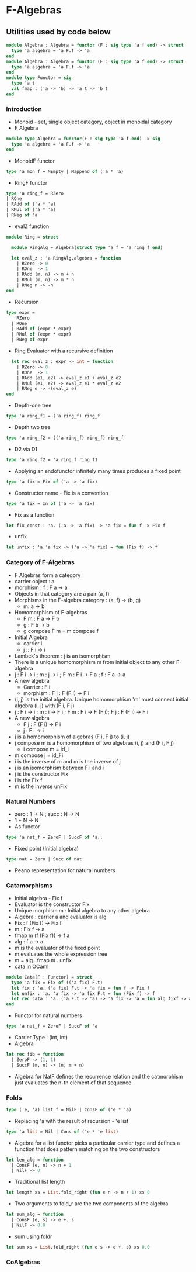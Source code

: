 # F-Algebras
## Utilities used by code below
```ocaml
module Algebra : Algebra = functor (F : sig type 'a f end) -> struct
  type 'a algebra = 'a F.f -> 'a
end
module Algebra : Algebra = functor (F : sig type 'a f end) -> struct
  type 'a algebra = 'a F.f -> 'a
end
module type Functor = sig
  type 'a t
  val fmap : ('a -> 'b) -> 'a t -> 'b t
end
```
### Introduction
- Monoid - set, single object category, object in monoidal category
- F Algebra
```ocaml
module type Algebra = functor(F : sig type 'a f end) -> sig
  type 'a algebra = 'a F.f -> 'a
end
```
- MonoidF functor
```ocaml
type 'a mon_f = MEmpty | Mappend of ('a * 'a)
```
- RingF functor
```ocaml
type 'a ring_f = RZero 
| ROne 
| RAdd of ('a * 'a) 
| RMul of ('a * 'a) 
| RNeg of 'a
```
- evalZ function
```ocaml
module Ring = struct

  module RingAlg = Algebra(struct type 'a f = 'a ring_f end)

  let eval_z : 'a RingAlg.algebra = function
    | RZero -> 0
    | ROne  -> 1
    | RAdd (m, n) -> m + n
    | RMul (m, n) -> m * n
    | RNeg n -> -n
end
```
- Recursion
```ocaml
type expr =
    RZero
  | ROne
  | RAdd of (expr * expr)
  | RMul of (expr * expr)
  | RNeg of expr
```
- Ring Evaluator with a recursive definition
```ocaml
  let rec eval_z : expr -> int = function
    | RZero -> 0
    | ROne  -> 1
    | RAdd (e1, e2) -> eval_z e1 + eval_z e2
    | RMul (e1, e2) -> eval_z e1 * eval_z e2
    | RNeg e -> -(eval_z e)
end
```
- Depth-one tree
```ocaml
type 'a ring_f1 = ('a ring_f) ring_f
```
- Depth two tree
```ocaml
type 'a ring_f2 = (('a ring_f) ring_f) ring_f
```
- D2 via D1
```ocaml
type 'a ring_f2 = 'a ring_f ring_f1
```
- Applying an endofunctor infinitely many times produces a fixed point
```ocaml
type 'a fix = Fix of ('a -> 'a fix)
```
- Constructor name - Fix is a convention
```ocaml
type 'a fix = In of ('a -> 'a fix)
```
- Fix as a function
```ocaml
let fix_const : 'a. ('a -> 'a fix) -> 'a fix = fun f -> Fix f
```
- unfix
```ocaml
let unfix : 'a.'a fix -> ('a -> 'a fix) = fun (Fix f) -> f
```
### Category of F-Algebras
- F Algebras form a category
- carrier object : a
- morphism : f : F a -> a
- Objects in that category are a pair (a, f)
- Morphisms in the F-algebra category : (a, f) -> (b, g)
  - m: a -> b
- Homomorphism of F-algebras
  - F m : F a -> F b
  - g : F b -> b
  - g compose F m = m compose f
- Initial Algebra
  - carrier i
  - j :: F i -> i
- Lambek's theorem : j is an isomorphism
- There is a unique homomorphism m from initial object to any other F-algebra
- j : F i -> i ; m : j -> i ; F m : F i -> F a ; f : F a -> a
- A new algebra
  - Carrier : F i
  - morphism : F j : F (F i) -> F i
- (i, j) is the initial algebra. Unique homomorphism 'm' must connect initial algebra (i, j) with (F i, F j)
- j : F i -> i ; m : i -> F i ; F m : F i -> F (F i); F j : F (F i) -> F i
- A new algebra 
  - F j : F (F i) -> F i
  - j : F i -> i
- j is a homomorphism of algebras (F i, F j) to (i, j)
- j compose m is a homomorphism of two algebras (i, j) and (F i, F j)
  - i compose m = id_i
- m compose j = id_Fi
- i is the inverse of m and m is the inverse of j
- j is an isomorphism between F i and i
- j is the constructor Fix
- i is the Fix f
- m is the inverse unFix
### Natural Numbers
- zero : 1 -> N ; succ : N -> N
- 1 + N -> N
- As functor
```ocaml
type 'a nat_f = ZeroF | SuccF of 'a;;
```
- Fixed point (Initial algebra)
```ocaml
type nat = Zero | Succ of nat
```
- Peano representation for natural numbers
### Catamorphisms
- Initial algebra - Fix f
- Evaluator is the constructor Fix
- Unique morphism m : Initial algebra to any other algebra
- Algebra : carrier a and evaluator is alg
- Fix : f (Fix f) -> Fix f
- m : Fix f -> a
- fmap m (f (Fix f)) -> f a
- alg : f a -> a
- m is the evaluator of the fixed point
- m evaluates the whole expression tree
- m = alg . fmap m . unfix
- cata in OCaml
```ocaml
module Cata(F : Functor) = struct
  type 'a fix = Fix of (('a fix) F.t)
  let fix : 'a. ('a fix) F.t -> 'a fix = fun f -> Fix f
  let unfix : 'a. 'a fix -> 'a fix F.t = fun (Fix f) -> f
  let rec cata : 'a. ('a F.t -> 'a) -> 'a fix -> 'a = fun alg fixf -> alg (F.fmap (cata alg) (unfix fixf))
end
```
- Functor for natural numbers
```ocaml
type 'a nat_f = ZeroF | SuccF of 'a
```
- Carrier Type : (int, int)
- Algebra 
```ocaml
let rec fib = function 
  | ZeroF -> (1, 1)
  | SuccF (m, n) -> (n, m + n)
```
- Algebra for NatF defines the recurrence relation and the catmorphism just evaluates the n-th element of that sequence
### Folds
```ocaml
type ('e, 'a) list_f = NilF | ConsF of ('e * 'a)
```
- Replacing 'a with the result of recursion - 'e list
```ocaml
type 'a list = Nil | Cons of ('e * 'e list)
```
- Algebra for a list functor picks a particular carrier type and defines a function that does pattern matching on the two constructors
```ocaml
let len_alg = function
  | ConsF (e, n) -> n + 1
  | NilF -> 0
```
- Traditional list length
```ocaml
let length xs = List.fold_right (fun e n -> n + 1) xs 0
```
- Two arguments to fold_r are the two components of the algebra
```ocaml
let sum_alg = function
  | ConsF (e, s) -> e +. s
  | NilF -> 0.0
```
- sum using foldr
```ocaml
let sum xs = List.fold_right (fun e s -> e +. s) xs 0.0
```
### CoAlgebras
